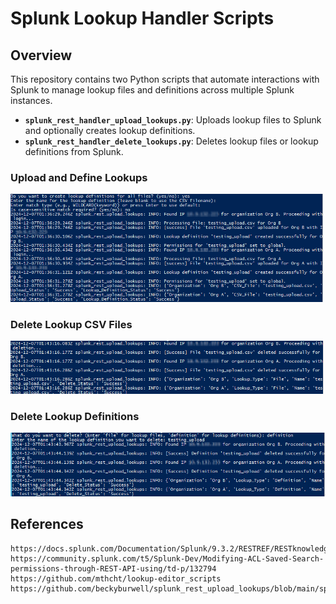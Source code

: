 # Splunk Lookup Handler Scripts

## Overview

This repository contains two Python scripts that automate interactions with Splunk to manage lookup files and definitions across multiple Splunk instances.

- **`splunk_rest_handler_upload_lookups.py`**: Uploads lookup files to Splunk and optionally creates lookup definitions.
- **`splunk_rest_handler_delete_lookups.py`**: Deletes lookup files or lookup definitions from Splunk.

### Upload and Define Lookups

![Splunk REST Handler Upload Lookups](splunk_rest_handler_upload_lookups.png)

### Delete Lookup CSV Files

![Splunk REST Handler Delete Lookup_Files](splunk_rest_handler_delete_lookup_files.png)

### Delete Lookup Definitions

![Splunk REST Handler Delete Lookup_Definitions](splunk_rest_handler_delete_lookup_definitions.png)


## References

```
https://docs.splunk.com/Documentation/Splunk/9.3.2/RESTREF/RESTknowledge
https://community.splunk.com/t5/Splunk-Dev/Modifying-ACL-Saved-Search-permissions-through-REST-API-using/td-p/132794
https://github.com/mthcht/lookup-editor_scripts
https://github.com/beckyburwell/splunk_rest_upload_lookups/blob/main/splunk_rest_upload_lookups.py
```
